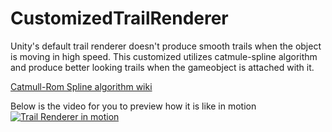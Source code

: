# CustomizedTrailRenderer
Unity's default trail renderer doesn't produce smooth trails when the object is moving in high speed. This customized utilizes catmule-spline algorithm and produce better looking trails when the gameobject is attached with it.

[Catmull-Rom Spline algorithm wiki](https://en.wikipedia.org/wiki/Centripetal_Catmull%E2%80%93Rom_spline "Catmull-Rom Spline")

Below is the video for you to preview how it is like in motion
[![Trail Renderer in motion](https://img.youtube.com/vi/-f0fGU6tJG8/0.jpg)](https://www.youtube.com/watch?v=-f0fGU6tJG8)
